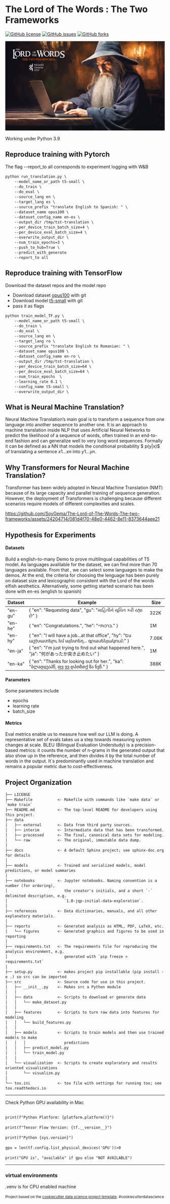 The Lord of The Words : The Two Frameworks
==============================

[![GitHub license](https://img.shields.io/github/license/SoyGema/The-Lord-of-The-Words-The-two-frameworks/blob/main/LICENSE.svg)](https://github.com/SoyGema/The-Lord-of-The-Words-The-two-frameworks/blob/main/LICENSE)
[![GitHub issues](https://img.shields.io/github/issues/SoyGema/Startcraft_pysc2_minigames.svg)](https://github.com/SoyGema/The-Lord-of-The-Words-The-two-frameworks/issues)
[![GitHub forks](https://img.shields.io/github/forks/SoyGema/Startcraft_pysc2_minigames.svg)](https://github.com/SoyGema/The-Lord-of-The-Words-The-two-frameworks/network)


![image description](graphic_material/cover.png)

Working under Python 3.9

Reproduce training with Pytorch 
------------

The flag --report_to all corresponds to experiment logging with W&B

```
python run_translation.py \
    --model_name_or_path t5-small \
    --do_train \
    --do_eval \
    --source_lang en \
    --target_lang es \
    --source_prefix "translate English to Spanish: " \
    --dataset_name opus100 \
    --dataset_config_name en-es \
    --output_dir /tmp/tst-translation \
    --per_device_train_batch_size=4 \
    --per_device_eval_batch_size=4 \
    --overwrite_output_dir \
    --num_train_epochs=3 \
    --push_to_hub=True \
    --predict_with_generate
    --report_to all
```


Reproduce training with TensorFlow
------------

Download the dataset repos and the model repo 
* Download dataset [opus100](https://huggingface.co/datasets/wmt16) with git
* Download model [t5-small](https://huggingface.co/t5-small) with git
* pass it as flags

```
python train_model_TF.py \
    --model_name_or_path t5-small \
    --do_train \
    --do_eval \
    --source_lang en \
    --target_lang ro \
    --source_prefix "translate English to Romanian: " \
    --dataset_name opus100 \
    --dataset_config_name en-ro \
    --output_dir /tmp/tst-translation \
    --per_device_train_batch_size=64 \
    --per_device_eval_batch_size=64 \
    --num_train_epochs  \
    --learning_rate 0.1 \
    --config_name t5-small \
    --overwrite_output_dir \

```



What is Neural Machine Translation?
------------

Neural Machine Translation’s main goal is to transform a sequence from one language into another sequence to another one. It is an approach to machine translation inside NLP that uses Artificial Neural Networks to predict the likelihood of a sequence of words, often trained in an end-to-end fashion and can generalize well to very long word sequences. Formally it can be defined as a NN that models the conditional probability $ p(y|x)$ of translating a sentence $x1...xn$ into $y1...yn$.

Why Transformers for Neural Machine Translation?
------------

Transformer has been widely adopted in Neural Machine Translation (NMT) because of its large capacity and parallel training of sequence generation. However, the deployment of Transformers is challenging because different scenarios require models of different complexities and scales.



https://github.com/SoyGema/The-Lord-of-The-Words-The-two-frameworks/assets/24204714/081d4f70-48e0-4462-8e11-8373644aee21

Hypothesis for Experiments 
------------

#### Datasets

Build a english-to-many Demo to prove multilingual capabilities of T5 model.
As languages avalilable for the dataset, we can find more than 70 languages available. From that , we can select some languages to make the demos. At the end, the criteria for choosing the lenguage has been purely on dataset size and lexicographic consistent with the Lord of the words elfish aesthetics.
Alternatively, some getting started scenario has been done with en-es (english to spanish)

| Dataset   |                                         Example                                                         |   Size   |
|-----------|---------------------------------------------------------------------------------------------------------|----------|
|  "en-gu"  |  { "en": "Requesting data", "gu": "માહિતીને સૂચિત કરી રહ્યા છે" }                                               |    322K  |
|  "en-he"  |  { "en": "Congratulations.", "he": "ברכותיי." }                                                         |    1M    |
|  "en-hy"  |  { "en": "I will have a job...at that office", "hy": "Ես աշխատելու եմ այնտեղ... գրասենյակում։" }       |    7.06K |
|  "en-ja"  |  { "en": "I'm just trying to find out what happened here.", "ja": "何があったか突き止めたい" }              |    1M    |
|  "en-ka"  |  { "en": "Thanks for looking out for her.", "ka": "ბლადჲეაპწ, ფვ ჟვ დპთზთქ ჱა ნვწ." }                   |    388K  |

#### Parameters

Some parameters include
* epochs
* learning rate
* batch_size

#### Metrics

Eval metrics enable us to measure how well our LLM is doing. A representative set of evals takes us a step towards measuring system changes at scale. BLEU (Bilingual Evaluation Understudy) is a precision-based metrics: it counts the number of n-grams in the generated output that also show up in the reference, and then divides it by the total number of words in the output. It´s predominantly used in machine translation and remains a popular metric due to cost-effectiveness.

Project Organization
------------

    ├── LICENSE
    ├── Makefile           <- Makefile with commands like `make data` or `make train`
    ├── README.md          <- The top-level README for developers using this project.
    ├── data
    │   ├── external       <- Data from third party sources.
    │   ├── interim        <- Intermediate data that has been transformed.
    │   ├── processed      <- The final, canonical data sets for modeling.
    │   └── raw            <- The original, immutable data dump.
    │
    ├── docs               <- A default Sphinx project; see sphinx-doc.org for details
    │
    ├── models             <- Trained and serialized models, model predictions, or model summaries
    │
    ├── notebooks          <- Jupyter notebooks. Naming convention is a number (for ordering),
    │                         the creator's initials, and a short `-` delimited description, e.g.
    │                         `1.0-jqp-initial-data-exploration`.
    │
    ├── references         <- Data dictionaries, manuals, and all other explanatory materials.
    │
    ├── reports            <- Generated analysis as HTML, PDF, LaTeX, etc.
    │   └── figures        <- Generated graphics and figures to be used in reporting
    │
    ├── requirements.txt   <- The requirements file for reproducing the analysis environment, e.g.
    │                         generated with `pip freeze > requirements.txt`
    │
    ├── setup.py           <- makes project pip installable (pip install -e .) so src can be imported
    ├── src                <- Source code for use in this project.
    │   ├── __init__.py    <- Makes src a Python module
    │   │
    │   ├── data           <- Scripts to download or generate data
    │   │   └── make_dataset.py
    │   │
    │   ├── features       <- Scripts to turn raw data into features for modeling
    │   │   └── build_features.py
    │   │
    │   ├── models         <- Scripts to train models and then use trained models to make
    │   │   │                 predictions
    │   │   ├── predict_model.py
    │   │   └── train_model.py
    │   │
    │   └── visualization  <- Scripts to create exploratory and results oriented visualizations
    │       └── visualize.py
    │
    └── tox.ini            <- tox file with settings for running tox; see tox.readthedocs.io

--------

Check Python GPU availability in Mac

```

print(f"Python Platform: {platform.platform()}")

print(f"Tensor Flow Version: {tf.__version__}")

print(f"Python {sys.version}")

gpu = len(tf.config.list_physical_devices('GPU'))>0

print("GPU is", "available" if gpu else "NOT AVAILABLE")
```



--------

### virtual environments

.venv is for CPU enabled machine




<p><small>Project based on the <a target="_blank" href="https://drivendata.github.io/cookiecutter-data-science/">cookiecutter data science project template</a>. #cookiecutterdatascience</small></p>
